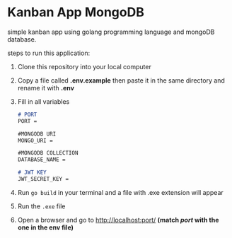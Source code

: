 # Kanban App MongoDB

simple kanban app using golang programming language and mongoDB database.

steps to run this application:

1. Clone this repository into your local computer

2. Copy a file called **.env.example** then paste it in the same directory and rename it with **.env**

3. Fill in all variables

    ```md
    # PORT
    PORT = 

    #MONGODB URI
    MONGO_URI = 

    #MONGODB COLLECTION
    DATABASE_NAME = 

    # JWT KEY
    JWT_SECRET_KEY = 
    ```

4. Run `go build` in your terminal and a file with .exe extension will appear

5. Run the `.exe` file

6. Open a browser and go to <http://localhost:port/> **(match *port* with the one in the env file)**
